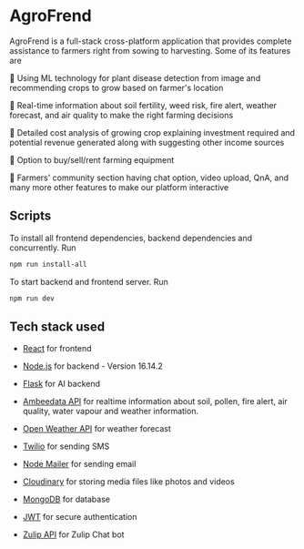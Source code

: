 # AgroFrend

AgroFrend is a full-stack cross-platform application that provides complete assistance to farmers right from sowing to harvesting.
Some of its features are

🎯 Using ML technology for plant disease detection from image and recommending crops to grow based on farmer's location

🎯 Real-time information about soil fertility, weed risk, fire alert, weather forecast, and air quality to make the right farming decisions

🎯 Detailed cost analysis of growing crop explaining investment required and potential revenue generated along with suggesting other income sources

🎯 Option to buy/sell/rent farming equipment

🎯 Farmers' community section having chat option, video upload, QnA, and many more other features to make our platform interactive

## Scripts

To install all frontend dependencies, backend dependencies and concurrently. Run

```sh
npm run install-all
```

To start backend and frontend server. Run

```sh
npm run dev
```

## Tech stack used

- [React](https://reactjs.org/) for frontend

- [Node.js](https://nodejs.org/) for backend - Version 16.14.2

- [Flask](https://flask.palletsprojects.com/en/2.0.x/) for AI backend

- [Ambeedata API](https://docs.ambeedata.com/#soil-latest-geospatial) for
 realtime information about soil, pollen, fire alert, air quality, water
 vapour and weather information.

- [Open Weather API](https://openweathermap.org/api) for weather forecast

- [Twilio](https://www.twilio.com/) for sending SMS

- [Node Mailer](https://nodemailer.com/about/) for sending email

- [Cloudinary](https://cloudinary.com/) for storing media files like photos
 and videos

- [MongoDB](https://www.mongodb.com/) for database

- [JWT](https://jwt.io/) for secure authentication

- [Zulip API](https://zulip.com/api/running-bots) for Zulip Chat bot

